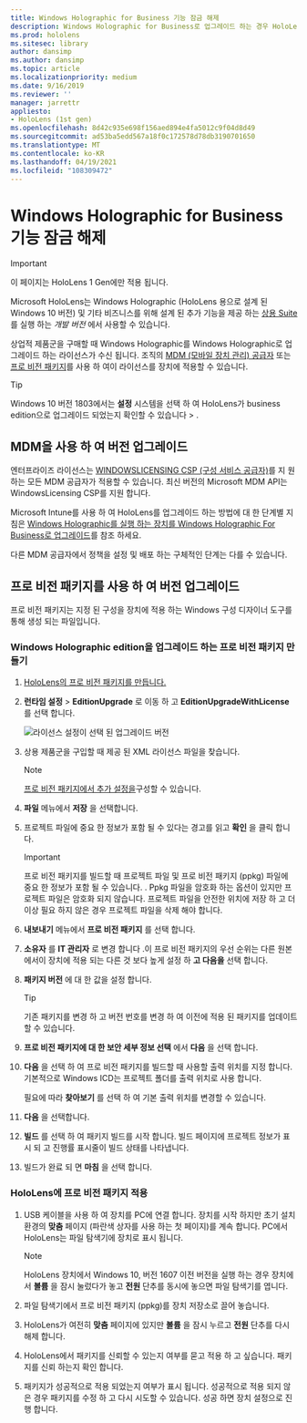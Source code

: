 ```yaml
---
title: Windows Holographic for Business 기능 잠금 해제
description: Windows Holographic for Business로 업그레이드 하는 경우 HoloLens는 비즈니스를 위해 설계 된 추가 기능을 제공 합니다.
ms.prod: hololens
ms.sitesec: library
author: dansimp
ms.author: dansimp
ms.topic: article
ms.localizationpriority: medium
ms.date: 9/16/2019
ms.reviewer: ''
manager: jarrettr
appliesto:
- HoloLens (1st gen)
ms.openlocfilehash: 8d42c935e698f156aed894e4fa5012c9f04d8d49
ms.sourcegitcommit: ad53ba5edd567a18f0c172578d78db3190701650
ms.translationtype: MT
ms.contentlocale: ko-KR
ms.lasthandoff: 04/19/2021
ms.locfileid: "108309472"
---
```

# <a name="unlock-windows-holographic-for-business-features"></a>Windows Holographic for Business 기능 잠금 해제

> [!IMPORTANT]
> 이 페이지는 HoloLens 1 Gen에만 적용 됩니다.

Microsoft HoloLens는 Windows Holographic (HoloLens 용으로 설계 된 Windows 10 버전) 및 기타 비즈니스를 위해 설계 된 추가 기능을 제공 하는 [상용 Suite](hololens-commercial-features.md)를 실행 하는 *개발 버전* 에서 사용할 수 있습니다.

상업적 제품군을 구매할 때 Windows Holographic를 Windows Holographic로 업그레이드 하는 라이선스가 수신 됩니다. 조직의 [MDM (모바일 장치 관리) 공급자](#edition-upgrade-by-using-mdm) 또는 [프로 비전 패키지](#edition-upgrade-by-using-a-provisioning-package)를 사용 하 여이 라이선스를 장치에 적용할 수 있습니다.

> [!TIP]
> Windows 10 버전 1803에서는 **설정** 시스템을 선택 하 여 HoloLens가 business edition으로 업그레이드 되었는지 확인할 수 있습니다  >  .

## <a name="edition-upgrade-by-using-mdm"></a>MDM을 사용 하 여 버전 업그레이드

엔터프라이즈 라이선스는 [WINDOWSLICENSING CSP (구성 서비스 공급자)](https://msdn.microsoft.com/library/windows/hardware/dn904983.aspx)를 지 원하는 모든 MDM 공급자가 적용할 수 있습니다. 최신 버전의 Microsoft MDM API는 WindowsLicensing CSP를 지원 합니다.

Microsoft Intune를 사용 하 여 HoloLens를 업그레이드 하는 방법에 대 한 단계별 지침은 [Windows Holographic를 실행 하는 장치를 Windows Holographic For Business로 업그레이드](https://docs.microsoft.com/intune/holographic-upgrade)를 참조 하세요.

 다른 MDM 공급자에서 정책을 설정 및 배포 하는 구체적인 단계는 다를 수 있습니다.

## <a name="edition-upgrade-by-using-a-provisioning-package"></a>프로 비전 패키지를 사용 하 여 버전 업그레이드

프로 비전 패키지는 지정 된 구성을 장치에 적용 하는 Windows 구성 디자이너 도구를 통해 생성 되는 파일입니다.

### <a name="create-a-provisioning-package-that-upgrades-the-windows-holographic-edition"></a>Windows Holographic edition을 업그레이드 하는 프로 비전 패키지 만들기

1. [HoloLens의 프로 비전 패키지를 만듭니다.](hololens-provisioning.md)
1. **런타임 설정**  >  **EditionUpgrade** 로 이동 하 고 **EditionUpgradeWithLicense** 를 선택 합니다.

    ![라이선스 설정이 선택 된 업그레이드 버전](images/icd1.png)

1. 상용 제품군을 구입할 때 제공 된 XML 라이선스 파일을 찾습니다.

    > [!NOTE]
    > [프로 비전 패키지에서 추가 설정을](hololens-provisioning.md)구성할 수 있습니다.

1. **파일** 메뉴에서 **저장** 을 선택합니다. 

1. 프로젝트 파일에 중요 한 정보가 포함 될 수 있다는 경고를 읽고 **확인** 을 클릭 합니다.

    > [!IMPORTANT]
    > 프로 비전 패키지를 빌드할 때 프로젝트 파일 및 프로 비전 패키지 (ppkg) 파일에 중요 한 정보가 포함 될 수 있습니다. . Ppkg 파일을 암호화 하는 옵션이 있지만 프로젝트 파일은 암호화 되지 않습니다. 프로젝트 파일을 안전한 위치에 저장 하 고 더 이상 필요 하지 않은 경우 프로젝트 파일을 삭제 해야 합니다.

1. **내보내기** 메뉴에서 **프로 비전 패키지** 를 선택 합니다.

1. **소유자** 를 **IT 관리자** 로 변경 합니다 .이 프로 비전 패키지의 우선 순위는 다른 원본에서이 장치에 적용 되는 다른 것 보다 높게 설정 하 **고 다음을** 선택 합니다.

1. **패키지 버전** 에 대 한 값을 설정 합니다.

    > [!TIP]
    > 기존 패키지를 변경 하 고 버전 번호를 변경 하 여 이전에 적용 된 패키지를 업데이트할 수 있습니다.

1. **프로 비전 패키지에 대 한 보안 세부 정보 선택** 에서 **다음** 을 선택 합니다.

1. **다음** 을 선택 하 여 프로 비전 패키지를 빌드할 때 사용할 출력 위치를 지정 합니다. 기본적으로 Windows ICD는 프로젝트 폴더를 출력 위치로 사용 합니다.

    필요에 따라 **찾아보기** 를 선택 하 여 기본 출력 위치를 변경할 수 있습니다.

1. **다음** 을 선택합니다.

1. **빌드** 를 선택 하 여 패키지 빌드를 시작 합니다. 빌드 페이지에 프로젝트 정보가 표시 되 고 진행률 표시줄이 빌드 상태를 나타냅니다.

1. 빌드가 완료 되 면 **마침** 을 선택 합니다.

### <a name="apply-the-provisioning-package-to-hololens"></a>HoloLens에 프로 비전 패키지 적용

1. USB 케이블을 사용 하 여 장치를 PC에 연결 합니다. 장치를 시작 하지만 초기 설치 환경의 **맞춤** 페이지 (파란색 상자를 사용 하는 첫 페이지)를 계속 합니다. PC에서 HoloLens는 파일 탐색기에 장치로 표시 됩니다.

    > [!NOTE]
    > HoloLens 장치에서 Windows 10, 버전 1607 이전 버전을 실행 하는 경우 장치에서 **볼륨** 을 잠시 눌렀다가 놓고 **전원** 단추를 동시에 놓으면 파일 탐색기를 엽니다.

1. 파일 탐색기에서 프로 비전 패키지 (ppkg)를 장치 저장소로 끌어 놓습니다.

1. HoloLens가 여전히 **맞춤** 페이지에 있지만 **볼륨** 을 잠시 누르고 **전원** 단추를 다시 해제 합니다.

1. HoloLens에서 패키지를 신뢰할 수 있는지 여부를 묻고 적용 하 고 싶습니다. 패키지를 신뢰 하는지 확인 합니다.

1. 패키지가 성공적으로 적용 되었는지 여부가 표시 됩니다. 성공적으로 적용 되지 않은 경우 패키지를 수정 하 고 다시 시도할 수 있습니다. 성공 하면 장치 설정으로 진행 합니다.
